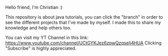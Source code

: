 Hello friend, I'm Christian :)

  This repository is about java tutorials, you can click the "branch" in order to see the different projects that I've made by myself. 
I made this to share my knowledge and help others too.

You can visit my YT Channel in this link:
https://www.youtube.com/channel/UCtGYKJez6zpwQzqseIj4HUA
Clicking "Subscribe" is highly appreciated.
